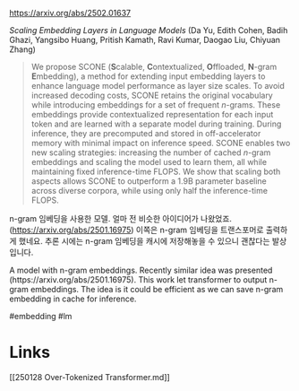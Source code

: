 https://arxiv.org/abs/2502.01637

*Scaling Embedding Layers in Language Models* (Da Yu, Edith Cohen, Badih Ghazi, Yangsibo Huang, Pritish Kamath, Ravi Kumar, Daogao Liu, Chiyuan Zhang)

> We propose SCONE ($\textbf{S}$calable, $\textbf{C}$ontextualized, $\textbf{O}$ffloaded, $\textbf{N}$-gram $\textbf{E}$mbedding), a method for extending input embedding layers to enhance language model performance as layer size scales. To avoid increased decoding costs, SCONE retains the original vocabulary while introducing embeddings for a set of frequent $n$-grams. These embeddings provide contextualized representation for each input token and are learned with a separate model during training. During inference, they are precomputed and stored in off-accelerator memory with minimal impact on inference speed. SCONE enables two new scaling strategies: increasing the number of cached $n$-gram embeddings and scaling the model used to learn them, all while maintaining fixed inference-time FLOPS. We show that scaling both aspects allows SCONE to outperform a 1.9B parameter baseline across diverse corpora, while using only half the inference-time FLOPS.

n-gram 임베딩을 사용한 모델. 얼마 전 비슷한 아이디어가 나왔었죠. (https://arxiv.org/abs/2501.16975) 이쪽은 n-gram 임베딩을 트랜스포머로 출력하게 했네요. 추론 시에는 n-gram 임베딩을 캐시에 저장해놓을 수 있으니 괜찮다는 발상입니다.

<english>
A model with n-gram embeddings. Recently similar idea was presented (https://arxiv.org/abs/2501.16975). This work let transformer to output n-gram embeddings. The idea is it could be efficient as we can save n-gram embedding in cache for inference.
</english>

#embedding #lm

# Links

[[250128 Over-Tokenized Transformer.md]]